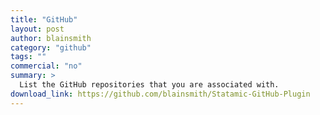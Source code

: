 ```yaml
---
title: "GitHub"
layout: post
author: blainsmith
category: "github"
tags: ""
commercial: "no"
summary: >
  List the GitHub repositories that you are associated with.
download_link: https://github.com/blainsmith/Statamic-GitHub-Plugin
---
```

